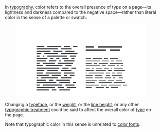 
In [typography](/glossary/typography), color refers to the overall presence of type on a page—its lightness and darkness compared to the negative space—rather than literal color in the sense of a palette or swatch.

<figure>

![An approximation of typographic “color”](images/thumbnail.svg)

</figure>

Changing a [typeface](/glossary/typeface), or the [weight](/glossary/weight), or the [line height](/glossary/line_height_leading), or any other [typographic treatment](/glossary/typesetting) could be said to affect the overall color of [type](/glossary/type) on the page.

Note that typographic color in this sense is unrelated to [color fonts](/glossary/color_fonts).